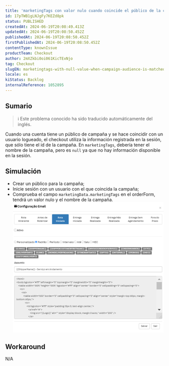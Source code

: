 ```yaml
---
title: 'marketingTags con valor nulo cuando coincide el público de la campaña'
id: 17pTWB1gLNJgFy7KEZd8pk
status: PUBLISHED
createdAt: 2024-06-19T20:08:49.413Z
updatedAt: 2024-06-19T20:08:50.452Z
publishedAt: 2024-06-19T20:08:50.452Z
firstPublishedAt: 2024-06-19T20:08:50.452Z
contentType: knownIssue
productTeam: Checkout
author: 2mXZkbi0oi061KicTExNjo
tag: Checkout
slugEN: marketingtags-with-null-value-when-campaign-audience-is-matched
locale: es
kiStatus: Backlog
internalReference: 1052895
---
```


## Sumario

>ℹ️ Este problema conocido ha sido traducido automáticamente del inglés.


Cuando una cuenta tiene un público de campaña y se hace coincidir con un usuario logueado, el checkout utiliza la información registrada en la sesión, que sólo tiene el id de la campaña. En `marketingTags`, debería tener el nombre de la campaña, pero es `null` ya que no hay información disponible en la sesión.


##

## Simulación



- Crear un público para la campaña;
- Inicie sesión con un usuario con el que coincida la campaña;
- Comprueba el campo `marketingData.marketingTags` en el orderForm, tendrá un valor nulo y el nombre de la campaña.
 ![](https://raw.githubusercontent.com/vtexdocs/help-center-content/refs/heads/main/_1.png)


##

## Workaround


N/A



